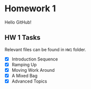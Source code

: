 # Homework 1
Hello GitHub!

## HW 1 Tasks
Relevant files can be found in `HW1` folder.
- [x] Introduction Sequence
- [x] Ramping Up
- [x] Moving Work Around
- [x] A Mixed Bag
- [x] Advanced Topics
